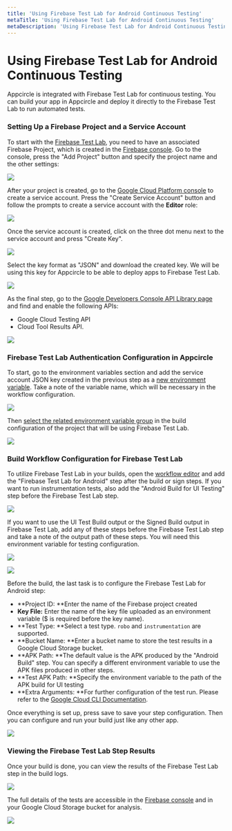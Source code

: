 ```yaml
---
title: 'Using Firebase Test Lab for Android Continuous Testing'
metaTitle: 'Using Firebase Test Lab for Android Continuous Testing'
metaDescription: 'Using Firebase Test Lab for Android Continuous Testing'
---
```


# Using Firebase Test Lab for Android Continuous Testing

Appcircle is integrated with Firebase Test Lab for continuous testing. You can build your app in Appcircle and deploy it directly to the Firebase Test Lab to run automated tests.

### Setting Up a Firebase Project and a Service Account

To start with the [Firebase Test Lab](https://firebase.google.com/products/test-lab), you need to have an associated Firebase Project, which is created in the [Firebase console](https://console.firebase.google.com). Go to the console, press the "Add Project" button and specify the project name and the other settings:

![](<https://cdn.appcircle.io/docs/assets/image (45).png>)

After your project is created, go to the [Google Cloud Platform console](https://console.cloud.google.com/iam-admin/serviceaccounts/) to create a service account. Press the "Create Service Account" button and follow the prompts to create a service account with the **Editor** role:

![](<https://cdn.appcircle.io/docs/assets/image (49).png>)

Once the service account is created, click on the three dot menu next to the service account and press "Create Key".

![](<https://cdn.appcircle.io/docs/assets/image (50).png>)

Select the key format as "JSON" and download the created key. We will be using this key for Appcircle to be able to deploy apps to Firebase Test Lab.&#x20;

![](<https://cdn.appcircle.io/docs/assets/image (51).png>)

As the final step, go to the [Google Developers Console API Library page](https://console.developers.google.com/apis/library) and find and enable the following APIs:

- Google Cloud Testing API
- Cloud Tool Results API.

![](<https://cdn.appcircle.io/docs/assets/image (61).png>)

### Firebase Test Lab Authentication Configuration in Appcircle

To start, go to the environment variables section and add the service account JSON key created in the previous step as a [new environment variable](../environment-variables/managing-variables#create-environment-variable-groups-and-add-key-value-pairs). Take a note of the variable name, which will be necessary in the workflow configuration.

![](<https://cdn.appcircle.io/docs/assets/image (52).png>)

Then [select the related environment variable group](../environment-variables/managing-variables#use-environment-variable-groups-in-builds) in the build configuration of the project that will be using Firebase Test Lab.

![](<https://cdn.appcircle.io/docs/assets/image (59).png>)

### Build Workflow Configuration for Firebase Test Lab

To utilize Firebase Test Lab in your builds, open the [workflow editor](../workflows/why-to-use-workflows) and add the "Firebase Test Lab for Android" step after the build or sign steps. If you want to run instrumentation tests, also add the "Android Build for UI Testing" step before the Firebase Test Lab step.

![](<https://cdn.appcircle.io/docs/assets/image (53).png>)

If you want to use the UI Test Build output or the Signed Build output in Firebase Test Lab, add any of these steps before the Firebase Test Lab step and take a note of the output path of these steps. You will need this environment variable for testing configuration.

![](<https://cdn.appcircle.io/docs/assets/image (54).png>)

![](<https://cdn.appcircle.io/docs/assets/image (56).png>)

Before the build, the last task is to configure the Firebase Test Lab for Android step:

- **Project ID: **Enter the name of the Firebase project created
- **Key File:** Enter the name of the key file uploaded as an environment variable ($ is required before the key name).
- **Test Type: **Select a test type. `robo` and `instrumentation` are supported.
- **Bucket Name: **Enter a bucket name to store the test results in a Google Cloud Storage bucket.
- **APK Path: **The default value is the APK produced by the "Android Build" step. You can specify a different environment variable to use the APK files produced in other steps.
- **Test APK Path: **Specify the environment variable to the path of the APK build for UI testing
- **Extra Arguments: **For further configuration of the test run. Please refer to the [Google Cloud CLI Documentation](https://cloud.google.com/sdk/gcloud/reference/firebase/test/android/run).

Once everything is set up, press save to save your step configuration. Then you can configure and run your build just like any other app.

![](<https://cdn.appcircle.io/docs/assets/image (55).png>)

### Viewing the Firebase Test Lab Step Results

Once your build is done, you can view the results of the Firebase Test Lab step in the build logs.

![](<https://cdn.appcircle.io/docs/assets/image (62).png>)

The full details of the tests are accessible in the [Firebase console](https://console.firebase.google.com) and in your Google Cloud Storage bucket for analysis.

![](<https://cdn.appcircle.io/docs/assets/image (63).png>)
